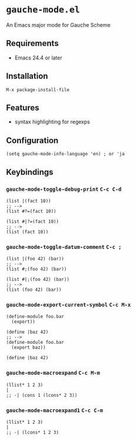 # `gauche-mode.el`

An Emacs major mode for Gauche Scheme

## Requirements

* Emacs 24.4 or later

## Installation

`M-x package-install-file`

## Features

* syntax highlighting for regexps

## Configuration

```
(setq gauche-mode-info-language 'en) ; or 'ja
```

## Keybindings
### `gauche-mode-toggle-debug-print` `C-c C-d`

```
(list |(fact 10))
;; -->
(list #?=(fact 10))

(list #|?=(fact 10))
;; -->
(list (fact 10))
```

### `gauche-mode-toggle-datum-comment` `C-c ;`

```
(list |(foo 42) (bar))
;; -->
(list #;(foo 42) (bar))

(list #|;(foo 42) (bar))
;; -->
(list (foo 42) (bar))
```

### `gauche-mode-export-current-symbol` `C-c M-x`

```
(define-module foo.bar
  (export))

(define |baz 42)
;; -->
(define-module foo.bar
  (export baz))

(define |baz 42)
```

### `gauche-mode-macroexpand` `C-c M-m`

```
(llist* 1 2 3)
|
;; -| (cons 1 (lcons* 2 3))
```

### `gauche-mode-macroexpand1` `C-c C-m`

```
(llist* 1 2 3)
|
;; -| (lcons* 1 2 3)
```
